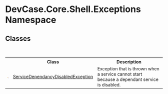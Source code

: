 # DevCase.Core.Shell.Exceptions Namespace
 




## Classes
&nbsp;<table><tr><th></th><th>Class</th><th>Description</th></tr><tr><td>![Public class](media/pubclass.gif "Public class")</td><td><a href="T_DevCase_Core_Shell_Exceptions_ServiceDependancyDisabledException">ServiceDependancyDisabledException</a></td><td>
Exception that is thrown when a service cannot start because a dependant service is disabled.</td></tr></table>&nbsp;

